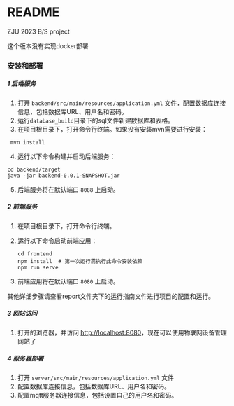 # README

ZJU 2023 B/S project

这个版本没有实现docker部署

### 安装和部署

##### 1 后端服务

1. 打开 `backend/src/main/resources/application.yml` 文件，配置数据库连接信息，包括数据库URL、用户名和密码。
2. 运行`database_build`目录下的sql文件新建数据库和表格。
3. 在项目根目录下，打开命令行终端。如果没有安装mvn需要进行安装：

~~~shell
 mvn install
~~~

4. 运行以下命令构建并启动后端服务：

```shell
cd backend/target
java -jar backend-0.0.1-SNAPSHOT.jar
```

5. 后端服务将在默认端口 `8088` 上启动。

##### 2 前端服务

1. 在项目根目录下，打开命令行终端。

2. 运行以下命令启动前端应用：

   ```shell
   cd frontend
   npm install  # 第一次运行需执行此命令安装依赖
   npm run serve
   ```

3. 前端应用将在默认端口 `8080` 上启动。

​	其他详细步骤请查看report文件夹下的运行指南文件进行项目的配置和运行。

##### 3 网站访问

1. 打开的浏览器，并访问 [http://localhost:8080](http://localhost:8080/)，现在可以使用物联网设备管理网站了

##### 4 服务器部署

1.  打开 `server/src/main/resources/application.yml` 文件
   1. 配置数据库连接信息，包括数据库URL、用户名和密码。
   2. 配置mqtt服务器连接信息，包括设置自己的用户名和密码。
